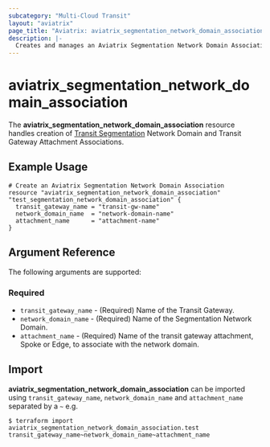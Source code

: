 ```yaml
---
subcategory: "Multi-Cloud Transit"
layout: "aviatrix"
page_title: "Aviatrix: aviatrix_segmentation_network_domain_association"
description: |-
  Creates and manages an Aviatrix Segmentation Network Domain Association
---
```


# aviatrix_segmentation_network_domain_association

The **aviatrix_segmentation_network_domain_association** resource handles creation of [Transit Segmentation](https://docs.aviatrix.com/HowTos/transit_segmentation_faq.html) Network Domain and Transit Gateway Attachment Associations.

## Example Usage

```hcl
# Create an Aviatrix Segmentation Network Domain Association
resource "aviatrix_segmentation_network_domain_association" "test_segmentation_network_domain_association" {
  transit_gateway_name = "transit-gw-name"
  network_domain_name  = "network-domain-name"
  attachment_name      = "attachment-name"
}
```

## Argument Reference

The following arguments are supported:

### Required

* `transit_gateway_name` - (Required) Name of the Transit Gateway.
* `network_domain_name` - (Required) Name of the Segmentation Network Domain.
* `attachment_name` - (Required) Name of the transit gateway attachment, Spoke or Edge, to associate with the network domain.

## Import

**aviatrix_segmentation_network_domain_association** can be imported using `transit_gateway_name`, `network_domain_name` and `attachment_name` separated by a `~` e.g.

```
$ terraform import aviatrix_segmentation_network_domain_association.test transit_gateway_name~network_domain_name~attachment_name
```
